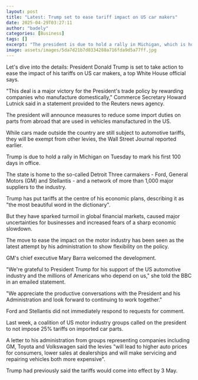 ```yaml
---
layout: post
title: "Latest: Trump set to ease tariff impact on US car makers"
date: 2025-04-29T03:27:11
author: "badely"
categories: [Business]
tags: []
excerpt: "The president is due to hold a rally in Michigan, which is home to Ford, General Motors and Stellantis."
image: assets/images/5da7d21b7d0334288a716fda9d5a77ff.jpg
---
```


Let's dive into the details: President Donald Trump is set to take action to ease the impact of his tariffs on US car makers, a top White House official says.

"This deal is a major victory for the President's trade policy by rewarding companies who manufacture domestically," Commerce Secretary Howard Lutnick said in a statement provided to the Reuters news agency.

The president will announce measures to reduce some import duties on parts from abroad that are used in vehicles manufactured in the US. 

While cars made outside the country are still subject to automotive tariffs, they will be exempt from other levies, the Wall Street Journal reported earlier.

Trump is due to hold a rally in Michigan on Tuesday to mark his first 100 days in office.

The state is home to the so-called Detroit Three carmakers - Ford, General Motors (GM) and Stellantis - and a network of more than 1,000 major suppliers to the industry.

Trump has put tariffs at the centre of his economic plans, describing it as "the most beautiful word in the dictionary".

But they have sparked turmoil in global financial markets, caused major uncertainties for businesses and increased fears of a sharp economic slowdown.

The move to ease the impact on the motor industry has been seen as the latest attempt by his administration to show flexibility on the policy.

GM's chief executive Mary Barra welcomed the development.

"We're grateful to President Trump for his support of the US automotive industry and the millions of Americans who depend on us," she told the BBC in an emailed statement.

"We appreciate the productive conversations with the President and his Administration and look forward to continuing to work together."

Ford and Stellantis did not immediately respond to requests for comment.

Last week, a coalition of US motor industry groups called on the president to not impose 25% tariffs on imported car parts.

A letter to his administration from groups representing companies including GM, Toyota and Volkswagen said the levies "will lead to higher auto prices for consumers, lower sales at dealerships and will make servicing and repairing vehicles both more expensive".

Trump had previously said the tariffs would come into effect by 3 May.

